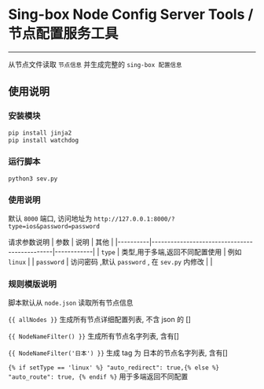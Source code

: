 # Sing-box Node Config Server Tools / 节点配置服务工具

----
从节点文件读取 `节点信息` 并生成完整的 `sing-box 配置信息`

## 使用说明
### 安装模块

```bash
pip install jinja2
pip install watchdog
```

### 运行脚本
```
python3 sev.py
```

### 使用说明
默认 `8000` 端口, 访问地址为 `http://127.0.0.1:8000/?type=ios&password=password`

请求参数说明
| 参数     | 说明                                           | 其他       |
|----------|----------------------------------------------|------------|
| `type`     | 类型,用于多端,返回不同配置使用                 | 例如 `linux` |
| `password` | 访问密码 ,默认 `password` , 在 `sev.py` 内修改 |            |


### 规则模版说明
脚本默认从 `node.json` 读取所有节点信息


`{{ allNodes }}` 生成所有节点详细配置列表, 不含 json 的 []

`{{ NodeNameFilter() }}` 生成所有节点名字列表, 含有[]

`{{ NodeNameFilter('日本') }}` 生成 tag 为 日本的节点名字列表, 含有[]

`{% if setType == 'linux' %} "auto_redirect": true,{% else %} "auto_route": true, {% endif %}` 用于多端返回不同配置